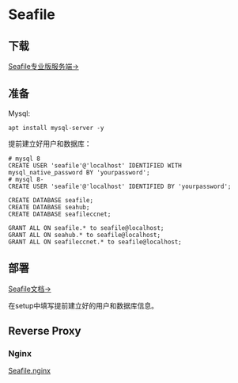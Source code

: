 # Seafile

## 下载
<a href="https://download.seafile.com/d/6e5297246c/?p=/pro&mode=list" target="_blank">Seafile专业版服务端→</a>


## 准备
Mysql: 
```
apt install mysql-server -y
```
提前建立好用户和数据库：
```mysql
# mysql 8
CREATE USER 'seafile'@'localhost' IDENTIFIED WITH mysql_native_password BY 'yourpassword';
# mysql 8-
CREATE USER 'seafile'@'localhost' IDENTIFIED BY 'yourpassword';

CREATE DATABASE seafile;
CREATE DATABASE seahub;
CREATE DATABASE seafileccnet;

GRANT ALL ON seafile.* to seafile@localhost;
GRANT ALL ON seahub.* to seafile@localhost;
GRANT ALL ON seafileccnet.* to seafile@localhost;
```


## 部署
<a href="https://cloud.seafile.com/published/seafile-manual-cn/deploy_pro/download_and_setup_seafile_professional_server.md" target="_blank">Seafile文档→</a>

在setup中填写提前建立好的用户和数据库信息。


## Reverse Proxy
### Nginx
[Seafile.nginx](https://github.com/cocogoat-moe/server/blob/main/nginx/conf/sites/seafile.nginx)


